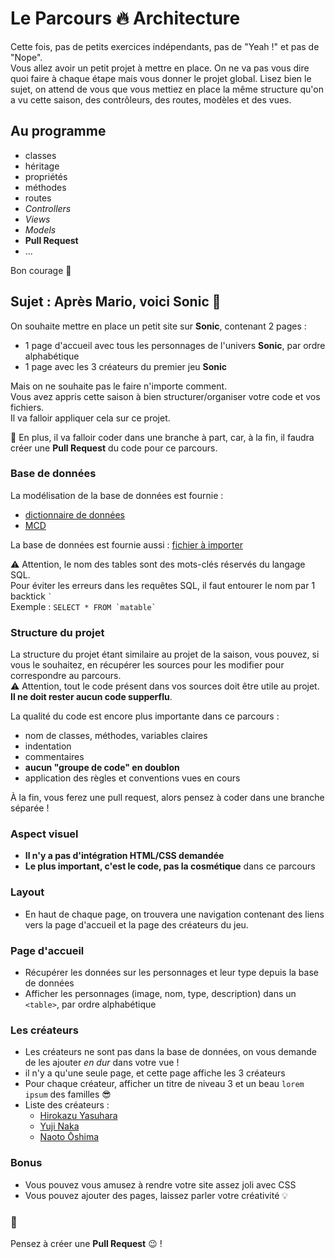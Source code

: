 # Le Parcours :fire: Architecture

Cette fois, pas de petits exercices indépendants, pas de "Yeah !" et pas de "Nope".  
Vous allez avoir un petit projet à mettre en place. On ne va pas vous dire quoi faire à chaque étape mais vous donner le projet global.
Lisez bien le sujet, on attend de vous que vous mettiez en place la même structure qu'on a vu cette saison, des contrôleurs, des routes, modèles et des vues.

## Au programme

- classes
- héritage
- propriétés
- méthodes
- routes
- _Controllers_
- _Views_
- _Models_
- **Pull Request**
- ...

Bon courage :muscle:

## Sujet : Après Mario, voici Sonic :tada:

On souhaite mettre en place un petit site sur **Sonic**, contenant 2 pages :

- 1 page d'accueil avec tous les personnages de l'univers **Sonic**, par ordre alphabétique
- 1 page avec les 3 créateurs du premier jeu **Sonic**

Mais on ne souhaite pas le faire n'importe comment.  
Vous avez appris cette saison à bien structurer/organiser votre code et vos fichiers.  
Il va falloir appliquer cela sur ce projet.

:chicken: En plus, il va falloir coder dans une branche à part, car, à la fin, il faudra créer une **Pull Request** du code pour ce parcours.

### Base de données

La modélisation de la base de données est fournie :

- [dictionnaire de données](docs/dictionnaire-de-donnees.md)
- [MCD](docs/S05-parcours-MCD.svg)

La base de données est fournie aussi : [fichier à importer](docs/sonic.sql)

:warning: Attention, le nom des tables sont des mots-clés réservés du langage SQL.  
Pour éviter les erreurs dans les requêtes SQL, il faut entourer le nom par 1 backtick `` ` ``  
Exemple : ``SELECT * FROM `matable` ``

### Structure du projet

La structure du projet étant similaire au projet de la saison, vous pouvez, si vous le souhaitez, en récupérer les sources pour les modifier pour correspondre au parcours.  
:warning: Attention, tout le code présent dans vos sources doit être utile au projet. **Il ne doit rester aucun code supperflu**.

La qualité du code est encore plus importante dans ce parcours :
- nom de classes, méthodes, variables claires
- indentation
- commentaires
- **aucun "groupe de code" en doublon**
- application des règles et conventions vues en cours

À la fin, vous ferez une pull request, alors pensez à coder dans une branche séparée !

### Aspect visuel

- **Il n'y a pas d'intégration HTML/CSS demandée**
- **Le plus important, c'est le code, pas la cosmétique** dans ce parcours

### Layout

- En haut de chaque page, on trouvera une navigation contenant des liens vers la page d'accueil et la page des créateurs du jeu.

### Page d'accueil

- Récupérer les données sur les personnages et leur type depuis la base de données
- Afficher les personnages (image, nom, type, description) dans un `<table>`, par ordre alphabétique

### Les créateurs

- Les créateurs ne sont pas dans la base de données, on vous demande de les ajouter *en dur* dans votre vue !
- il n'y a qu'une seule page, et cette page affiche les 3 créateurs
- Pour chaque créateur, afficher un titre de niveau 3 et un beau `lorem ipsum` des familles :sunglasses:
- Liste des créateurs :
    - [Hirokazu Yasuhara](https://fr.wikipedia.org/wiki/Hirokazu_Yasuhara)
    - [Yuji Naka](https://fr.wikipedia.org/wiki/Yuji_Naka)
    - [Naoto Ōshima](https://fr.wikipedia.org/wiki/Naoto_%C5%8Cshima)

### Bonus

- Vous pouvez vous amusez à rendre votre site assez joli avec CSS
- Vous pouvez ajouter des pages, laissez parler votre créativité :bulb:

### :chicken:
Pensez à créer une **Pull Request** :wink: !
